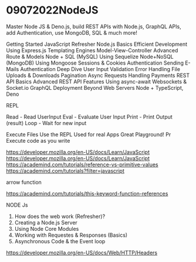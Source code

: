 # 09072022NodeJS
Master Node JS &amp; Deno.js, build REST APIs with Node.js, GraphQL APIs, add Authentication, use MongoDB, SQL &amp; much more!

Getting Started
JavaScript Refresher
Node.js Basics
Efficient Development
Using Express.js
Templating Engines
Model-View-Controller
Advanced Route & Models
Node + SQL (MySQL)
Using Sequelize
Node+NoSQL (MongoDB)
Using Mongoose
Sessions & Cookies
Authentication
Sending E-Mails
Authentication Deep Dive
User Input Validation
Error Handling
File Uploads  & Downloads
Pagination
Async Requests
Handling Payments
REST API Basics
Advanced REST API Features
Using async-await
Websockets & Socket.io
GraphQL
Deployment
Beyond Web Servers
Node + TypeScript, Deno

REPL

Read - Read UserInput
Eval - Evaluate User Input
Print - Print Output (result)
Loop - Wait for new input


Execute Files
Use the REPL
Used for real Apps
Great Playground!
Pr
Execute code as you write


https://developer.mozilla.org/en-US/docs/Learn/JavaScript
https://developer.mozilla.org/en-US/docs/Learn/JavaScript
https://academind.com/tutorials/reference-vs-primitive-values
https://academind.com/tutorials?filter=javascript

arrow function

https://academind.com/tutorials/this-keyword-function-references

NODE Js
1. How does the web work (Refresher)?
2. Creating a Node.js Server
3. Using Node Core Modules
4. Working with Requestes & Responses (Basics)
5. Asynchronous Code & the Event loop

https://developer.mozilla.org/en-US/docs/Web/HTTP/Headers